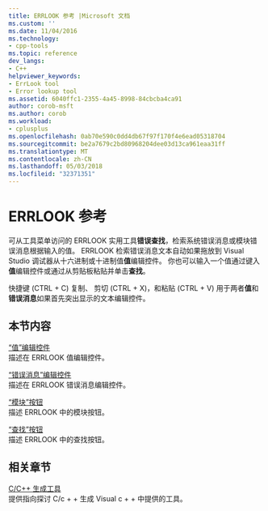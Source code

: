 ```yaml
---
title: ERRLOOK 参考 |Microsoft 文档
ms.custom: ''
ms.date: 11/04/2016
ms.technology:
- cpp-tools
ms.topic: reference
dev_langs:
- C++
helpviewer_keywords:
- ErrLook tool
- Error lookup tool
ms.assetid: 6040ffc1-2355-4a45-8998-84cbcba4ca91
author: corob-msft
ms.author: corob
ms.workload:
- cplusplus
ms.openlocfilehash: 0ab70e590c0dd4db67f97f170f4e6ead05318704
ms.sourcegitcommit: be2a7679c2bd80968204dee03d13ca961eaa31ff
ms.translationtype: MT
ms.contentlocale: zh-CN
ms.lasthandoff: 05/03/2018
ms.locfileid: "32371351"
---
```

# <a name="errlook-reference"></a>ERRLOOK 参考
可从工具菜单访问的 ERRLOOK 实用工具**错误查找**，检索系统错误消息或模块错误消息根据输入的值。 ERRLOOK 检索错误消息文本自动如果拖放到 Visual Studio 调试器从十六进制或十进制值**值**编辑控件。 你也可以输入一个值通过键入**值**编辑控件或通过从剪贴板粘贴并单击**查找**。  
  
 快捷键 (CTRL + C) 复制、 剪切 (CTRL + X)，和粘贴 (CTRL + V) 用于两者**值**和**错误消息**如果首先突出显示的文本编辑控件。  
  
## <a name="in-this-section"></a>本节内容  
 [“值”编辑控件](../../build/reference/value-edit-control.md)  
 描述在 ERRLOOK 值编辑控件。  
  
 [“错误消息”编辑控件](../../build/reference/error-message-edit-control.md)  
 描述在 ERRLOOK 错误消息编辑控件。  
  
 [“模块”按钮](../../build/reference/modules-button.md)  
 描述 ERRLOOK 中的模块按钮。  
  
 [“查找”按钮](../../build/reference/look-up-button.md)  
 描述 ERRLOOK 中的查找按钮。  
  
## <a name="related-sections"></a>相关章节  
 [C/C++ 生成工具](../../build/reference/c-cpp-build-tools.md)  
 提供指向探讨 C/c + + 生成 Visual c + + 中提供的工具。